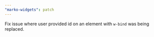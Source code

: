 ```yaml
---
"marko-widgets": patch
---
```


Fix issue where user provided id on an element with `w-bind` was being replaced.

